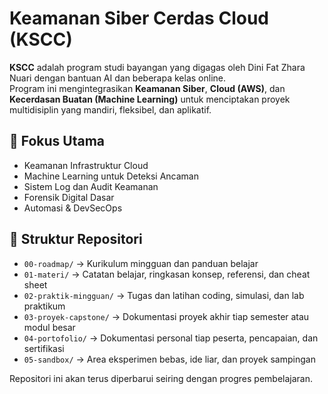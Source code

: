 # Keamanan Siber Cerdas Cloud (KSCC)

**KSCC** adalah program studi bayangan yang digagas oleh Dini Fat Zhara Nuari dengan bantuan AI dan beberapa kelas online.  
Program ini mengintegrasikan **Keamanan Siber**, **Cloud (AWS)**, dan **Kecerdasan Buatan (Machine Learning)** untuk menciptakan proyek multidisiplin yang mandiri, fleksibel, dan aplikatif.

## 🧠 Fokus Utama
- Keamanan Infrastruktur Cloud
- Machine Learning untuk Deteksi Ancaman
- Sistem Log dan Audit Keamanan
- Forensik Digital Dasar
- Automasi & DevSecOps

## 📂 Struktur Repositori
- `00-roadmap/` → Kurikulum mingguan dan panduan belajar
- `01-materi/` → Catatan belajar, ringkasan konsep, referensi, dan cheat sheet
- `02-praktik-mingguan/` → Tugas dan latihan coding, simulasi, dan lab praktikum
- `03-proyek-capstone/` → Dokumentasi proyek akhir tiap semester atau modul besar
- `04-portofolio/` → Dokumentasi personal tiap peserta, pencapaian, dan sertifikasi
- `05-sandbox/` → Area eksperimen bebas, ide liar, dan proyek sampingan


Repositori ini akan terus diperbarui seiring dengan progres pembelajaran.
